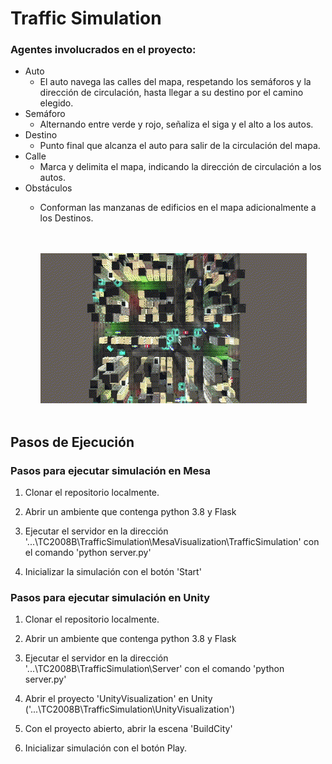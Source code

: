 
# Traffic Simulation

### Agentes involucrados en el proyecto:
-	Auto
    - El auto navega las calles del mapa, respetando los semáforos y la dirección de circulación, hasta llegar a su destino por el camino elegido.
-	Semáforo
    - Alternando entre verde y rojo, señaliza el siga y el alto a los autos.
-	Destino
    - Punto final que alcanza el auto para salir de la circulación del mapa.
-   Calle
    - Marca y delimita el mapa, indicando la dirección de circulación a los autos.
-   Obstáculos
    - Conforman las manzanas de edificios en el mapa adicionalmente a los Destinos.


        <br><br>![alt-text](..\Documentation\TrafficGif.gif)<br><br>


## Pasos de Ejecución

### Pasos para ejecutar simulación en Mesa

1. Clonar el repositorio localmente.

2. Abrir un ambiente que contenga python 3.8 y Flask

3. Ejecutar el servidor en la dirección '...\TC2008B\TrafficSimulation\MesaVisualization\TrafficSimulation' con el comando 'python server.py'

4. Inicializar la simulación con el botón 'Start'

### Pasos para ejecutar simulación en Unity

1. Clonar el repositorio localmente.

2. Abrir un ambiente que contenga python 3.8 y Flask

3. Ejecutar el servidor en la dirección '...\TC2008B\TrafficSimulation\Server' con el comando 'python server.py'

4. Abrir el proyecto 'UnityVisualization' en Unity ('...\TC2008B\TrafficSimulation\UnityVisualization')

5. Con el proyecto abierto, abrir la escena 'BuildCity'

6. Inicializar simulación con el botón Play.